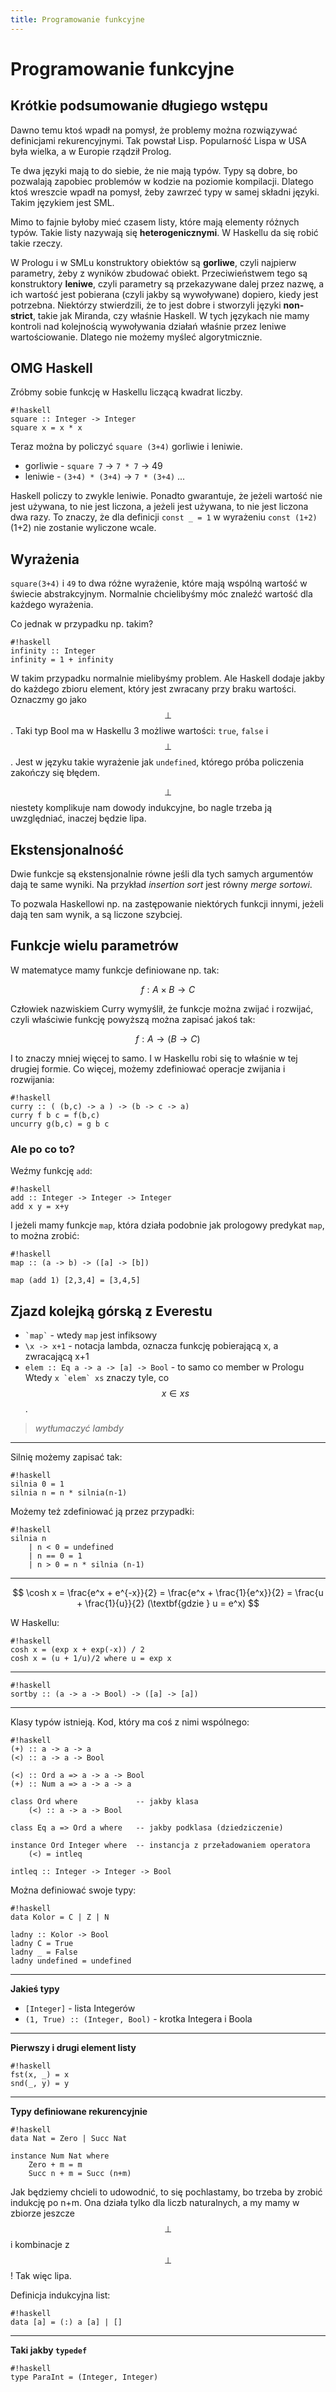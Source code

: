 ```yaml
---
title: Programowanie funkcyjne
---
```


# Programowanie funkcyjne

## Krótkie podsumowanie długiego wstępu

Dawno temu ktoś wpadł na pomysł, że problemy można rozwiązywać definicjami rekurencyjnymi. Tak powstał Lisp. Popularność Lispa w USA była wielka, a w Europie rządził Prolog.

Te dwa języki mają to do siebie, że nie mają typów. Typy są dobre, bo pozwalają zapobiec problemów w kodzie na poziomie kompilacji. Dlatego ktoś wreszcie wpadł na pomysł, żeby zawrzeć typy w samej składni języki. Takim językiem jest SML.

Mimo to fajnie byłoby mieć czasem listy, które mają elementy różnych typów. Takie listy nazywają się **heterogenicznymi**. W Haskellu da się robić takie rzeczy.

W Prologu i w SMLu konstruktory obiektów są **gorliwe**, czyli najpierw parametry, żeby z wyników zbudować obiekt. Przeciwieństwem tego są konstruktory **leniwe**, czyli parametry są przekazywane dalej przez nazwę, a ich wartość jest pobierana (czyli jakby są wywoływane) dopiero, kiedy jest potrzebna. Niektórzy stwierdzili, że to jest dobre i
stworzyli języki **non-strict**, takie jak Miranda, czy właśnie Haskell. W tych językach nie mamy kontroli nad kolejnością wywoływania działań właśnie przez leniwe wartościowanie. Dlatego nie możemy myśleć algorytmicznie.

## OMG Haskell

Zróbmy sobie funkcję w Haskellu liczącą kwadrat liczby.

    #!haskell
    square :: Integer -> Integer
    square x = x * x

Teraz można by policzyć `square (3+4)` gorliwie i leniwie.

- gorliwie - `square 7` -> `7 * 7` -> 49
- leniwie - `(3+4) * (3+4)` -> `7 * (3+4)` ...

Haskell policzy to zwykle leniwie. Ponadto gwarantuje, że jeżeli wartość nie jest używana, to nie jest liczona, a jeżeli jest używana, to nie jest liczona dwa razy.
To znaczy, że dla definicji `const _ = 1` w wyrażeniu `const (1+2)` (1+2) nie zostanie wyliczone wcale.

## Wyrażenia

`square(3+4)` i `49` to dwa różne wyrażenie, które mają wspólną wartość w świecie abstrakcyjnym. Normalnie chcielibyśmy móc znaleźć wartość dla każdego wyrażenia.

Co jednak w przypadku np. takim?

    #!haskell
    infinity :: Integer
    infinity = 1 + infinity

W takim przypadku normalnie mielibyśmy problem. Ale Haskell dodaje jakby do każdego zbioru element, który jest zwracany przy braku wartości. Oznaczmy go jako $$\perp$$. Taki typ Bool ma w Haskellu 3 możliwe wartości: `true`, `false` i $$\perp$$. Jest w języku takie wyrażenie jak `undefined`, którego próba policzenia zakończy się błędem.

$$\perp$$ niestety komplikuje nam dowody indukcyjne, bo nagle trzeba ją uwzględniać, inaczej będzie lipa.

## Ekstensjonalność

Dwie funkcje są ekstensjonalnie równe jeśli dla tych samych argumentów dają te same wyniki. Na przykład _insertion sort_ jest równy _merge sortowi_. 

To pozwala Haskellowi np. na zastępowanie niektórych funkcji innymi, jeżeli dają ten sam wynik, a są liczone szybciej.

## Funkcje wielu parametrów

W matematyce mamy funkcje definiowane np. tak:

$$ f: A \times B \rightarrow C $$

Człowiek nazwiskiem Curry wymyślił, że funkcje można zwijać i rozwijać, czyli właściwie funkcję powyższą można zapisać jakoś tak:

$$ f: A \rightarrow (B \rightarrow C) $$

I to znaczy mniej więcej to samo. I w Haskellu robi się to właśnie w tej drugiej formie. Co więcej, możemy zdefiniować operacje zwijania i rozwijania:

    #!haskell
    curry :: ( (b,c) -> a ) -> (b -> c -> a)
    curry f b c = f(b,c)
    uncurry g(b,c) = g b c

### Ale po co to?

Weźmy funkcję `add`:

    #!haskell
    add :: Integer -> Integer -> Integer
    add x y = x+y

I jeżeli mamy funkcje `map`, która działa podobnie jak prologowy predykat `map`, to można zrobić:

    #!haskell
    map :: (a -> b) -> ([a] -> [b])

    map (add 1) [2,3,4] = [3,4,5]

## Zjazd kolejką górską z Everestu

- `` `map` `` - wtedy `map` jest infiksowy
- `\x -> x+1` - notacja lambda, oznacza funkcję pobierającą x, a zwracającą x+1
- `elem :: Eq a -> a -> [a] -> Bool` - to samo co member w Prologu  
Wtedy ``x `elem` xs`` znaczy tyle, co $$ x \in xs $$.

> _wytłumaczyć lambdy_

---

Silnię możemy zapisać tak:

    #!haskell
    silnia 0 = 1
    silnia n = n * silnia(n-1)

Możemy też zdefiniować ją przez przypadki:

    #!haskell
    silnia n
        | n < 0 = undefined
        | n == 0 = 1
        | n > 0 = n * silnia (n-1)

---

$$
\cosh x = \frac{e^x + e^{-x}}{2} = \frac{e^x + \frac{1}{e^x}}{2} = \frac{u + \frac{1}{u}}{2} (\textbf{gdzie } u = e^x) 
$$

W Haskellu:

    #!haskell
    cosh x = (exp x + exp(-x)) / 2
    cosh x = (u + 1/u)/2 where u = exp x

---

    #!haskell
    sortby :: (a -> a -> Bool) -> ([a] -> [a])

---

Klasy typów istnieją. Kod, który ma coś z nimi wspólnego:

    #!haskell
    (+) :: a -> a -> a
    (<) :: a -> a -> Bool

    (<) :: Ord a => a -> a -> Bool
    (+) :: Num a => a -> a -> a

    class Ord where             -- jakby klasa
        (<) :: a -> a -> Bool

    class Eq a => Ord a where   -- jakby podklasa (dziedziczenie)

    instance Ord Integer where  -- instancja z przeładowaniem operatora
        (<) = intleq

    intleq :: Integer -> Integer -> Bool

Można definiować swoje typy:

    #!haskell
    data Kolor = C | Z | N

    ladny :: Kolor -> Bool
    ladny C = True
    ladny _ = False
    ladny undefined = undefined

---

**Jakieś typy**  

- `[Integer]` - lista Integerów
- `(1, True) :: (Integer, Bool)` - krotka Integera i Boola

--- 

**Pierwszy i drugi element listy**

    #!haskell
    fst(x, _) = x
    snd(_, y) = y

---

**Typy definiowane rekurencyjnie**

    #!haskell
    data Nat = Zero | Succ Nat

    instance Num Nat where
        Zero + m = m
        Succ n + m = Succ (n+m)

Jak będziemy chcieli to udowodnić, to się pochlastamy, bo trzeba by zrobić indukcję po n+m. Ona działa tylko dla liczb naturalnych, a my mamy w zbiorze jeszcze $$\perp$$ i kombinacje z $$\perp$$! Tak więc lipa.

Definicja indukcyjna list:

    #!haskell
    data [a] = (:) a [a] | []

---

**Taki jakby `typedef`**

    #!haskell
    type ParaInt = (Integer, Integer)